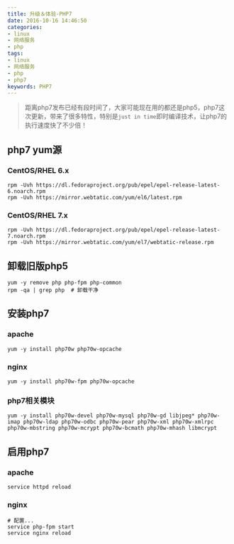 ```yaml
---
title: 升级＆体验-PHP7
date: 2016-10-16 14:46:50
categories:
- linux
- 网络服务
- php
tags:
- linux
- 网络服务
- php
- php7
keywords: PHP7
---
```

> 距离php7发布已经有段时间了，大家可能现在用的都还是php5，php7这次更新，带来了很多特性，特别是`just in time`即时编译技术，让php7的执行速度快了不少倍！

<!-- more -->

## php7 yum源
### CentOS/RHEL 6.x
<pre><code class="language-bash line-numbers">rpm -Uvh https://dl.fedoraproject.org/pub/epel/epel-release-latest-6.noarch.rpm
rpm -Uvh https://mirror.webtatic.com/yum/el6/latest.rpm
</code></pre>

### CentOS/RHEL 7.x
<pre><code class="language-bash line-numbers">rpm -Uvh https://dl.fedoraproject.org/pub/epel/epel-release-latest-7.noarch.rpm
rpm -Uvh https://mirror.webtatic.com/yum/el7/webtatic-release.rpm
</code></pre>

## 卸载旧版php5
<pre><code class="language-bash line-numbers">yum -y remove php php-fpm php-common
rpm -qa | grep php  # 卸载干净
</code></pre>

## 安装php7
### apache
<pre><code class="language-bash line-numbers">yum -y install php70w php70w-opcache
</code></pre>

### nginx
<pre><code class="language-bash line-numbers">yum -y install php70w-fpm php70w-opcache
</code></pre>

### php7相关模块
<pre><code class="language-bash line-numbers">yum -y install php70w-devel php70w-mysql php70w-gd libjpeg* php70w-imap php70w-ldap php70w-odbc php70w-pear php70w-xml php70w-xmlrpc php70w-mbstring php70w-mcrypt php70w-bcmath php70w-mhash libmcrypt
</code></pre>

## 启用php7
### apache
<pre><code class="language-bash line-numbers">service httpd reload
</code></pre>

### nginx
<pre><code class="language-bash line-numbers"># 配置...
service php-fpm start
service nginx reload
</code></pre>
